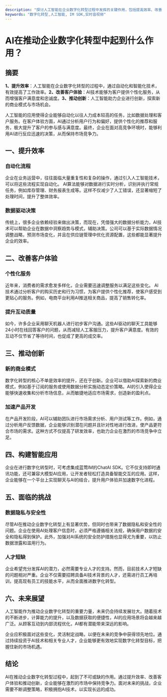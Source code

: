 ```yaml
---
description: "探讨人工智能在企业数字化转型过程中发挥的关键作用，包括提高效率、改善客户体验和推动创新等方面。"
keywords: "数字化转型,人工智能, IM SDK,实时音视频"
---
```

# AI在推动企业数字化转型中起到什么作用？

## 摘要

**1、提升效率**：人工智能在企业数字化转型的过程中，通过自动化和智能化技术，有效提高了工作效率。**2、改善客户体验**：AI技术能够为客户提供个性化服务，从而增强客户满意度和忠诚度。**3、推动创新**：人工智能助力企业进行创新，探索新的商业模式与市场机会。

人工智能的应用使得企业能够自动化以往人力成本较高的任务，比如数据处理和客户服务。在客户体验方面，AI通过分析用户行为和偏好，提供个性化的推荐和服务，极大提升了客户的参与感与满意度。最终，企业在面对高竞争环境时，能够利用AI进行反应迅速的决策，从而保持市场竞争力。

## 一、提升效率

### 自动化流程

企业在业务运营中，往往面临大量重复性和复杂的操作，通过引入人工智能技术，可以将这些流程实现自动化。 AI算法能够对数据进行实时分析，识别并执行常规任务，例如库存管理、财务报表生成等。这样不仅减少了人工错误，还显著缩短了处理时间，提升了整体效率。

### 数据驱动决策

传统上，很多企业依赖经验来做出决策，而现在，凭借强大的数据分析能力，AI技术可以帮助企业在数据中洞察趋势与模式，辅助决策。公司可以基于实际数据情况调整战略，预测市场变化，并且在供应链管理中优化资源配置，这些都能显著提升企业的效率。

## 二、改善客户体验

### 个性化服务

近年来，消费者的需求愈发多样化，企业需要迅速调整服务以满足这些变化。 AI技术通过分析客户的购买历史和行为习惯，为客户提供个性化推荐，使客户感受到更贴心的服务。例如，电商平台利用AI推送相关商品，提高了销售转化率。

### 提升互动质量

如今，许多企业采用聊天机器人进行初步客户沟通。这些AI驱动的聊天工具能够24小时在线回答客户的问题，从而减轻人工客服压力，提升客户满意度。有效的互动不仅节省了等待时间，也促成了更高的成交率。

## 三、推动创新

### 新的商业模式

数字化转型的核心不单是效率的提升，还在于创新。企业可以借助AI探索新的商业模式，例如基于订阅的服务或使用数据分析实施动态定价策略。AI的引入使得企业能够快速收集和分析市场信息，从而敏捷地适应市场需求，创造新的盈利点。

### 加速产品开发 

在产品开发阶段，AI可以辅助团队进行市场需求分析、用户测试等工作。例如，通过分析用户反馈数据，企业能够识别潜在问题并且针对性地进行改进，使产品更符合市场的需求。这种方式不仅提高了研发效率，也助力企业在激烈的市场竞争中立足。

## 四、构建智能应用

企业在进行数字化转型时，可考虑集成蓝莺IM的ChatAI SDK。它不仅支持即时通讯功能，还可兼容大模型AI应用，让开发者轻松打造具备智能交互的应用。这样，企业能够在一个平台上实现聊天与AI的结合，提升用户体验并加速数字化进程。

## 五、面临的挑战

### 数据隐私与安全性

尽管AI在推动企业数字化转型上有显著优势，但同时也带来了数据隐私和安全性的问题。企业在使用AI处理客户信息时，必须严格遵循相关法规，确保用户数据的安全和隐私得到保护。此外，加强对AI系统的安全防护措施也显得尤为重要，以防止数据泄露和滥用行为。

### 人才短缺

企业希望充分发挥AI的潜力，必然需要专业人才的支持。然而，目前技术人才短缺的问题相对严重。企业不仅需要招聘具备AI技术背景的人才，还需进行员工再培训，提高现有员工的技能水平，从而全面推进数字化转型。

## 六、未来展望

人工智能作为推动企业数字化转型的重要力量，未来仍会持续发展壮大。随着技术的不断进步，计算能力的提升，以及数据获取的便捷性，AI的应用场景将会越来越广泛。从顾客互动到内部流程优化，AI都有潜能带来深远的影响。

企业应积极面对这些变化，灵活制定战略，以便在未来的竞争中获得领先地位。通过持续投资于AI技术和相关专业人才，企业能够更有效地实现数字化转型目标，把握住新的市场机遇。

## 结论

AI在推动企业数字化转型过程中，起到了不可或缺的作用。通过提升效率、改善客户体验和推动创新，企业能够在激烈的市场中保持竞争力。面对未来的挑战，企业需要不断调整策略，积极拥抱AI技术，以实现长远的成功。
